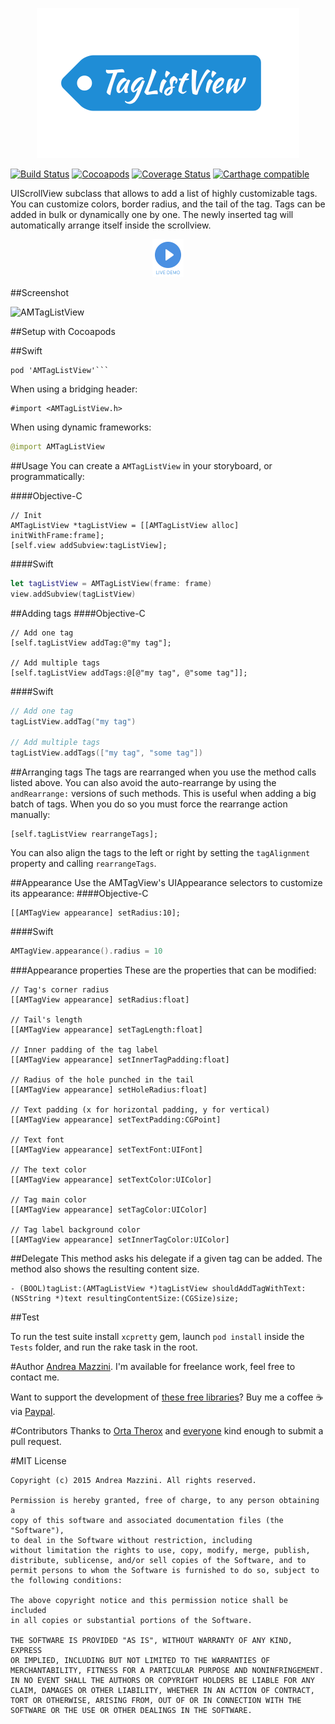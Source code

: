 <p align="center">
  <img width="420" height="240" src="assets/logo.png"/>
</p>

[![Build Status](https://travis-ci.org/andreamazz/AMTagListView.png)](https://travis-ci.org/andreamazz/AMTagListView)
[![Cocoapods](https://cocoapod-badges.herokuapp.com/v/AMTagListView/badge.png)](http://cocoapods.org/?q=amtaglistview)
[![Coverage Status](https://coveralls.io/repos/andreamazz/AMTagListView/badge.svg)](https://coveralls.io/r/andreamazz/AMTagListView)
[![Carthage compatible](https://img.shields.io/badge/Carthage-compatible-4BC51D.svg?style=flat)](https://github.com/Carthage/Carthage)

UIScrollView subclass that allows to add a list of highly customizable tags. You can customize colors, border radius, and the tail of the tag. Tags can be added in bulk or dynamically one by one. The newly inserted tag will automatically arrange itself inside the scrollview.

<p align="center">
  <a href='https://appetize.io/app/ax3k4v3wn05pa8z1ue6pvjnh38' alt='Live demo'>
    <img width="50" height="60" src="assets/demo.png"/>
  </a>
</p>

##Screenshot

![AMTagListView](https://raw.githubusercontent.com/andreamazz/AMTagListView/master/assets/screenshot.gif)

##Setup with Cocoapods

##Swift
```
pod 'AMTagListView'```
```
When using a bridging header:
```objc
#import <AMTagListView.h>
```
When using dynamic frameworks:
```swift
@import AMTagListView
```

##Usage
You can create a `AMTagListView` in your storyboard, or programmatically:

####Objective-C
```objc
// Init 
AMTagListView *tagListView = [[AMTagListView alloc] initWithFrame:frame];
[self.view addSubview:tagListView];
```

####Swift
```swift
let tagListView = AMTagListView(frame: frame)
view.addSubview(tagListView)
```

##Adding tags
####Objective-C
```objc
// Add one tag
[self.tagListView addTag:@"my tag"];

// Add multiple tags
[self.tagListView addTags:@[@"my tag", @"some tag"]];
```

####Swift
```swift
// Add one tag
tagListView.addTag("my tag")

// Add multiple tags
tagListView.addTags(["my tag", "some tag"])
```

##Arranging tags
The tags are rearranged when you use the method calls listed above. You can also avoid the auto-rearrange by using the `andRearrange:` versions of such methods. This is useful when adding a big batch of tags. When you do so you must force the rearrange action manually:
```
[self.tagListView rearrangeTags];
```
You can also align the tags to the left or right by setting the `tagAlignment` property and calling `rearrangeTags`.

##Appearance
Use the AMTagView's UIAppearance selectors to customize its appearance:
####Objective-C
```objc
[[AMTagView appearance] setRadius:10];
```

####Swift
```swift
AMTagView.appearance().radius = 10
```

###Appearance properties
These are the properties that can be modified:
```objc
// Tag's corner radius
[[AMTagView appearance] setRadius:float]

// Tail's length
[[AMTagView appearance] setTagLength:float]

// Inner padding of the tag label
[[AMTagView appearance] setInnerTagPadding:float]

// Radius of the hole punched in the tail
[[AMTagView appearance] setHoleRadius:float]

// Text padding (x for horizontal padding, y for vertical)
[[AMTagView appearance] setTextPadding:CGPoint]

// Text font
[[AMTagView appearance] setTextFont:UIFont]

// The text color
[[AMTagView appearance] setTextColor:UIColor]

// Tag main color
[[AMTagView appearance] setTagColor:UIColor]

// Tag label background color
[[AMTagView appearance] setInnerTagColor:UIColor]
```

##Delegate
This method asks his delegate if a given tag can be added. The method also shows the resulting content size.
```objc
- (BOOL)tagList:(AMTagListView *)tagListView shouldAddTagWithText:(NSString *)text resultingContentSize:(CGSize)size;
```

##Test

To run the test suite install `xcpretty` gem, launch `pod install` inside the `Tests` folder, and run the rake task in the root.

#Author
[Andrea Mazzini](https://twitter.com/theandreamazz). I'm available for freelance work, feel free to contact me. 

Want to support the development of [these free libraries](https://cocoapods.org/owners/734)? Buy me a coffee ☕️ via [Paypal](https://www.paypal.me/andreamazzini).  

#Contributors
Thanks to [Orta Therox](https://github.com/orta) and [everyone](https://github.com/andreamazz/AMTagListView/graphs/contributors) kind enough to submit a pull request. 

#MIT License

	Copyright (c) 2015 Andrea Mazzini. All rights reserved.

	Permission is hereby granted, free of charge, to any person obtaining a
	copy of this software and associated documentation files (the "Software"),
	to deal in the Software without restriction, including
	without limitation the rights to use, copy, modify, merge, publish,
	distribute, sublicense, and/or sell copies of the Software, and to
	permit persons to whom the Software is furnished to do so, subject to
	the following conditions:

	The above copyright notice and this permission notice shall be included
	in all copies or substantial portions of the Software.

	THE SOFTWARE IS PROVIDED "AS IS", WITHOUT WARRANTY OF ANY KIND, EXPRESS
	OR IMPLIED, INCLUDING BUT NOT LIMITED TO THE WARRANTIES OF
	MERCHANTABILITY, FITNESS FOR A PARTICULAR PURPOSE AND NONINFRINGEMENT.
	IN NO EVENT SHALL THE AUTHORS OR COPYRIGHT HOLDERS BE LIABLE FOR ANY
	CLAIM, DAMAGES OR OTHER LIABILITY, WHETHER IN AN ACTION OF CONTRACT,
	TORT OR OTHERWISE, ARISING FROM, OUT OF OR IN CONNECTION WITH THE
	SOFTWARE OR THE USE OR OTHER DEALINGS IN THE SOFTWARE.
	
